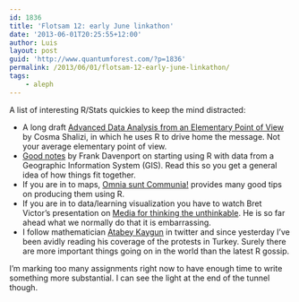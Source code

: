 ```yaml
---
id: 1836
title: 'Flotsam 12: early June linkathon'
date: '2013-06-01T20:25:55+12:00'
author: Luis
layout: post
guid: 'http://www.quantumforest.com/?p=1836'
permalink: /2013/06/01/flotsam-12-early-june-linkathon/
tags:
    - aleph
---
```


A list of interesting R/Stats quickies to keep the mind distracted:

- A long draft [Advanced Data Analysis from an Elementary Point of View](http://www.stat.cmu.edu/~cshalizi/ADAfaEPoV/) by Cosma Shalizi, in which he uses R to drive home the message. Not your average elementary point of view.
- [Good notes](http://davenportspatialanalytics.squarespace.com/blog/2012/6/19/notes-from-a-recent-spatial-r-class-i-gave.html) by Frank Davenport on starting using R with data from a Geographic Information System (GIS). Read this so you get a general idea of how things fit together.
- If you are in to maps, [Omnia sunt Communia!](http://procomun.wordpress.com/) provides many good tips on producing them using R.
- If you are in to data/learning visualization you have to watch Bret Victor’s presentation on [Media for thinking the unthinkable](http://vimeo.com/67076984). He is so far ahead what we normally do that it is embarrassing.
- I follow mathematician [Atabey Kaygun](https://twitter.com/Atabey_Kaygun) in twitter and since yesterday I’ve been avidly reading his coverage of the protests in Turkey. Surely there are more important things going on in the world than the latest R gossip.

I’m marking too many assignments right now to have enough time to write something more substantial. I can see the light at the end of the tunnel though.